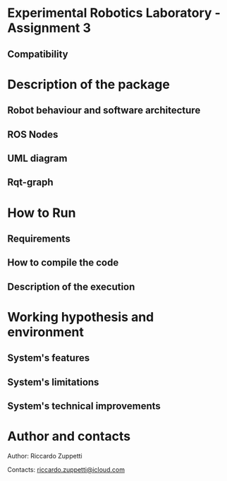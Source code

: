 # Experimental Robotics Laboratory - Assignment 3

## Compatibility

# Description of the package

## Robot behaviour and software architecture

## ROS Nodes

## UML diagram

## Rqt-graph

# How to Run

## Requirements

## How to compile the code

## Description of the execution

# Working hypothesis and environment

## System's features

## System's limitations

## System's technical improvements

# Author and contacts

Author: Riccardo Zuppetti

Contacts: riccardo.zuppetti@icloud.com
